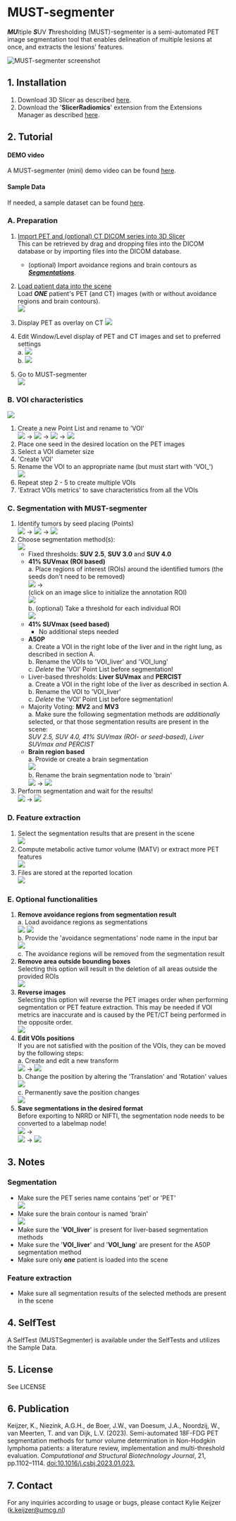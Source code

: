 # MUST-segmenter
***MU***ltiple ***S***UV ***T***hresholding (MUST)-segmenter is a semi-automated PET image segmentation tool that enables delineation of 
multiple lesions at once, and extracts the lesions' features.  

![](screenshots/Slicer-MUST-segmenter_screenshot.png?raw=true "MUST-segmenter screenshot")  

## 1. Installation
1. Download 3D Slicer as described [here](https://slicer.readthedocs.io/en/latest/user_guide/getting_started.html#installing-3d-slicer).  
2. Download the '**SlicerRadiomics**' extension from the Extensions Manager as described [here](https://slicer.readthedocs.io/en/latest/user_guide/extensions_manager.html#install-extensions).

## 2. Tutorial

#### DEMO video
A MUST-segmenter (mini) demo video can be found [here](https://youtu.be/Fib_EEHa9pA).  

#### Sample Data
If needed, a sample dataset can be found [here](https://github.com/kyliekeijzer/Slicer-PET-MUST-segmenter/tree/master/Sample%20Data).

### A. Preparation

1. [Import PET and (optional) CT DICOM series into 3D Slicer ](https://slicer.readthedocs.io/en/latest/user_guide/modules/dicom.html#dicom-import)  
This can be retrieved by drag and dropping files into the DICOM database or by importing files into the DICOM database.
   - (optional) Import avoidance regions and brain contours as ***[Segmentations](https://slicer.readthedocs.io/en/latest/user_guide/modules/segmentations.html#import-an-existing-segmentation-from-volume-file)***.

2. [Load patient data into the scene](https://slicer.readthedocs.io/en/latest/user_guide/modules/dicom.html#dicom-loading)  
Load ***ONE*** patient's PET (and CT) images (with or without avoidance regions and brain contours).  
![](screenshots/1.png?raw=true "")  
3. Display PET as overlay on CT
![](screenshots/3.png?raw=true "")  
4. Edit Window/Level display of PET and CT images and set to preferred settings  
a. ![](screenshots/4.png?raw=true "")  
b. ![](screenshots/5.png?raw=true "")  
5. Go to MUST-segmenter  
![](screenshots/6.png?raw=true "")  

### B. VOI characteristics
![](screenshots/43.png?raw=true "")  
1. Create a new Point List and rename to 'VOI'  
   ![](screenshots/8.png?raw=true "") &rarr; ![](screenshots/40.png?raw=true "") &rarr; ![](screenshots/16.png?raw=true "") &rarr; ![](screenshots/42.png?raw=true "")  
2. Place one seed in the desired location on the PET images  
3. Select a VOI diameter size  
4. 'Create VOI'  
5. Rename the VOI to an appropriate name (but must start with 'VOI_')  
   ![](screenshots/44.png?raw=true "")  
6. Repeat step 2 - 5 to create multiple VOIs  
7. 'Extract VOIs metrics' to save characteristics from all the VOIs

### C. Segmentation with MUST-segmenter
1. Identify tumors by seed placing (Points)  
   ![](screenshots/8.png?raw=true "") &rarr; ![](screenshots/40.png?raw=true "") &rarr; ![](screenshots/9.png?raw=true "")  
2. Choose segmentation method(s):  
   ![](screenshots/10.png?raw=true "")  
   - Fixed thresholds: **SUV 2.5**, **SUV 3.0** and **SUV 4.0**
   - **41% SUVmax (ROI based)**  
     a. Place regions of interest (ROIs) around the identified tumors (the seeds don't need to be removed)  
        ![](screenshots/11.png?raw=true "") &rarr;  
     (click on an image slice to initialize the annotation ROI)  
        ![](screenshots/12.png?raw=true "")  
     b. (optional) Take a threshold for each individual ROI  
        ![](screenshots/13.png?raw=true "")  
   - **41% SUVmax (seed based)**  
     - No additional steps needed
   - **A50P**  
     a. Create a VOI in the right lobe of the liver and in the right lung, as described in section A.  
     b. Rename the VOIs to 'VOI_liver' and 'VOI_lung'  
     c. *Delete* the 'VOI' Point List before segmentation!  
   - Liver-based thresholds: **Liver SUVmax** and **PERCIST**  
     a. Create a VOI in the right lobe of the liver as described in section A.  
     b. Rename the VOI to 'VOI_liver'  
     c. *Delete* the 'VOI' Point List before segmentation!  
   - Majority Voting: **MV2** and **MV3**  
     a. Make sure the following segmentation methods are *additionally* selected, 
     or that those segmentation results are present in the scene:  
        *SUV 2.5, SUV 4.0, 41% SUVmax (ROI- or seed-based), Liver SUVmax and PERCIST*  
   - **Brain region based**  
     a. Provide or create a brain segmentation  
        ![](screenshots/22.png?raw=true "")  
     b. Rename the brain segmentation node to 'brain'  
        ![](screenshots/23.png?raw=true "") &rarr; ![](screenshots/7.png?raw=true "")  
3. Perform segmentation and wait for the results!  
   ![](screenshots/24.png?raw=true "") &rarr; ![](screenshots/25.png?raw=true "")

### D. Feature extraction
1. Select the segmentation results that are present in the scene  
![](screenshots/10.png?raw=true "")  
2. Compute metabolic active tumor volume (MATV) or extract more PET features  
![](screenshots/27.png?raw=true "")  
3. Files are stored at the reported location  
![](screenshots/28.png?raw=true "")

### E. Optional functionalities
1. **Remove avoidance regions from segmentation result**  
   a. Load avoidance regions as segmentations  
      ![](screenshots/30.png?raw=true "") ![](screenshots/29.png?raw=true "")  
   b. Provide the 'avoidance segmentations' node name in the input bar  
      ![](screenshots/31.png?raw=true "")  
   c. The avoidance regions will be removed from the segmentation result  
2. **Remove area outside bounding boxes**  
   Selecting this option will result in the deletion of all areas outside the provided ROIs  
   ![](screenshots/32.png?raw=true "")  
3. **Reverse images**  
   Selecting this option will reverse the PET images order when performing segmentation or PET feature extraction. 
   This may be needed if VOI metrics are inaccurate and is caused by the PET/CT being performed in the 
   opposite order.  
   ![](screenshots/14.png?raw=true "")  
4. **Edit VOIs positions**  
   If you are not satisfied with the position of the VOIs, they can be moved by the following steps:  
   a. Create and edit a new transform  
      ![](screenshots/36.png?raw=true "") &rarr; ![](screenshots/37.png?raw=true "")  
   b. Change the position by altering the 'Translation' and 'Rotation' values  
      ![](screenshots/38.png?raw=true "")  
   c. Permanently save the position changes  
      ![](screenshots/39.png?raw=true "")
5. **Save segmentations in the desired format**  
   Before exporting to NRRD or NIFTI, the segmentation node needs to be converted to a labelmap node!  
   ![](screenshots/35.png?raw=true "") &rarr;  
   ![](screenshots/33.png?raw=true "") &rarr; ![](screenshots/34.png?raw=true "")  
   

## 3. Notes
### Segmentation
- Make sure the PET series name contains 'pet' or 'PET'  
![](screenshots/2.png?raw=true "")  
- Make sure the brain contour is named 'brain'  
![](screenshots/7.png?raw=true "")  
- Make sure the '**VOI_liver**' is present for liver-based segmentation methods
- Make sure the '**VOI_liver**' and '**VOI_lung**' are present for the A50P segmentation method  
- Make sure only ***one*** patient is loaded into the scene  
### Feature extraction
- Make sure all segmentation results of the selected methods are present in the scene

## 4. SelfTest
A SelfTest (MUSTSegmenter) is available under the SelfTests and utilizes the Sample Data.

## 5. License
See LICENSE

## 6. Publication
Keijzer, K., Niezink, A.G.H., de Boer, J.W., van Doesum, J.A., Noordzij, W., van Meerten, T. and van Dijk, L.V. (2023). Semi-automated 18F-FDG PET segmentation methods for tumor volume determination in Non-Hodgkin lymphoma patients: a literature review, implementation and multi-threshold evaluation. *Computational and Structural Biotechnology Journal*, 21, pp.1102–1114. [doi:10.1016/j.csbj.2023.01.023.](https://doi.org/10.1016/j.csbj.2023.01.023)

## 7. Contact
For any inquiries according to usage or bugs, please contact Kylie Keijzer ([k.keijzer@umcg.nl](mailto:k.keijzer@umcg.nl?subject=MUST-segmenter))

